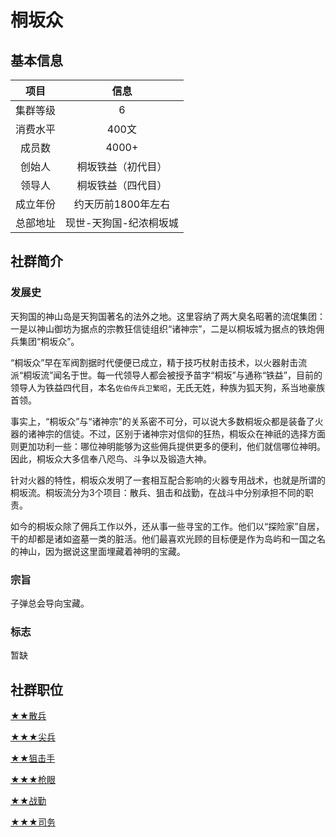 # 桐坂众

## 基本信息

项目|信息
:--:|:--:
集群等级|6
消费水平|400文
成员数|4000+
创始人|桐坂铁益（初代目）
领导人|桐坂铁益（四代目）
成立年份|约天历前1800年左右
总部地址|现世-天狗国-纪浓桐坂城

## 社群简介

### 发展史

天狗国的神山岛是天狗国著名的法外之地。这里容纳了两大臭名昭著的流氓集团：一是以神山御坊为据点的宗教狂信徒组织“诸神宗”，二是以桐坂城为据点的铁炮佣兵集团“桐坂众”。

“桐坂众”早在军阀割据时代便便已成立，精于技巧杖射击技术，以火器射击流派“桐坂流”闻名于世。每一代领导人都会被授予苗字“桐坂”与通称“铁益”，目前的领导人为铁益四代目，本名`佐伯传兵卫繁昭`，无氏无姓，种族为狐天狗，系当地豪族首领。

事实上，“桐坂众”与“诸神宗”的关系密不可分，可以说大多数桐坂众都是装备了火器的诸神宗的信徒。不过，区别于诸神宗对信仰的狂热，桐坂众在神祇的选择方面则更加功利一些：哪位神明能够为这些佣兵提供更多的便利，他们就信哪位神明。因此，桐坂众大多信奉八咫鸟、斗争以及锻造大神。

针对火器的特性，桐坂众发明了一套相互配合影响的火器专用战术，也就是所谓的桐坂流。桐坂流分为3个项目：散兵、狙击和战勤，在战斗中分别承担不同的职责。

如今的桐坂众除了佣兵工作以外，还从事一些寻宝的工作。他们以“探险家”自居，干的却都是诸如盗墓一类的脏活。他们最喜欢光顾的目标便是作为岛屿和一国之名的神山，因为据说这里面埋藏着神明的宝藏。

### 宗旨

子弹总会导向宝藏。

### 标志

暂缺

## 社群职位

<a href="../skirmisher" target="_blank">★★散兵</a>

<a href="../vanguard" target="_blank">★★★尖兵</a>

<a href="../sniper" target="_blank">★★狙击手</a>

<a href="../gunEye" target="_blank">★★★枪眼</a>

<a href="../service" target="_blank">★★战勤</a>

<a href="../secretary" target="_blank">★★★司务</a>